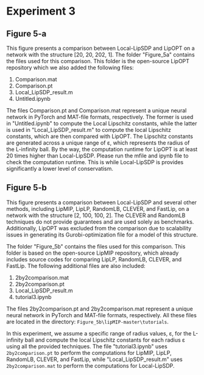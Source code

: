 # Experiment 3

## Figure 5-a

This figure presents a comparison between Local-LipSDP and LipOPT on a network with the structure [20, 20, 202, 1]. The folder "Figure_5a" contains the files used for this comparison. This folder is the open-source LipOPT repository which we also added the following files:

1. Comparison.mat  
2. Comparison.pt  
3. Local_LipSDP_result.m  
4. Untitled.ipynb  

The files Comparison.pt and Comparison.mat represent a unique neural network in PyTorch and MAT-file formats, respectively. The former is used in "Untitled.ipynb" to compute the Local Lipschitz constants, while the latter is used in "Local_LipSDP_result.m" to compute the local Lipschitz constants, which are then compared with LipOPT. The Lipschitz constants are generated across a unique range of ε, which represents the radius of the L-infinity ball. By the way, the computation runtime for LipOPT is at least 20 times higher than Local-LipSDP. Please run the mfile and ipynb file to check the computation runtime. This is while Local-LipSDP is provides significantly a lower level of conservatism.

## Figure 5-b

This figure presents a comparison between Local-LipSDP and several other methods, including LipMIP, LipLP, RandomLB, CLEVER, and FastLip, on a network with the structure [2, 100, 100, 2]. The CLEVER and RandomLB techniques do not provide guarantees and are used solely as benchmarks. Additionally, LipOPT was excluded from the comparison due to scalability issues in generating its Gurobi-optimization file for a model of this structure. 

The folder "Figure_5b" contains the files used for this comparison. This folder is based on the open-source LipMIP repository, which already includes source codes for comparing LipLP, RandomLB, CLEVER, and FastLip. The following additional files are also included:

1. 2by2comparison.mat  
2. 2by2comparison.pt  
3. Local_LipSDP_result.m  
4. tutorial3.ipynb  

The files 2by2comparison.pt and 2by2comparison.mat represent a unique neural network in PyTorch and MAT-file formats, respectively. All these files are located in the directory: `Figure_5b\lipMIP-master\tutorials`.

In this experiment, we assume a specific range of radius values, ε, for the L-infinity ball and compute the local Lipschitz constants for each radius ε using all the provided techniques. The file "tutorial3.ipynb" uses `2by2comparison.pt` to perform the computations for LipMIP, LipLP, RandomLB, CLEVER, and FastLip, while "Local_LipSDP_result.m" uses `2by2comparison.mat` to perform the computations for Local-LipSDP.
  



